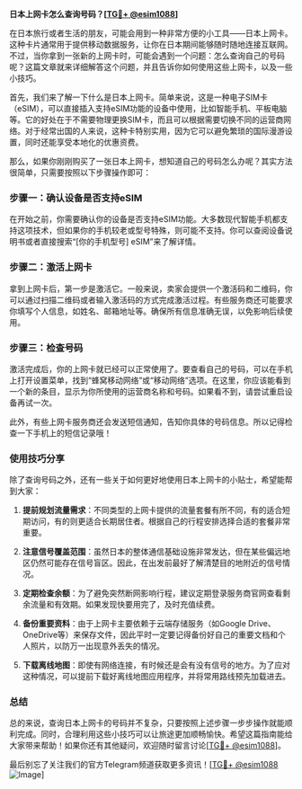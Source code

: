 **日本上网卡怎么查询号码？[[TG💪+ @esim1088](https://t.me/s/esim1088)]**

在日本旅行或者生活的朋友，可能会用到一种非常方便的小工具——日本上网卡。这种卡片通常用于提供移动数据服务，让你在日本期间能够随时随地连接互联网。不过，当你拿到一张新的上网卡时，可能会遇到一个问题：怎么查询自己的号码呢？这篇文章就来详细解答这个问题，并且告诉你如何使用这些上网卡，以及一些小技巧。

首先，我们来了解一下什么是日本上网卡。简单来说，这是一种电子SIM卡（eSIM），可以直接插入支持eSIM功能的设备中使用，比如智能手机、平板电脑等。它的好处在于不需要物理更换SIM卡，而且可以根据需要切换不同的运营商网络。对于经常出国的人来说，这种卡特别实用，因为它可以避免繁琐的国际漫游设置，同时还能享受本地化的优惠资费。

那么，如果你刚刚购买了一张日本上网卡，想知道自己的号码怎么办呢？其实方法很简单，只需要按照以下步骤操作即可：

### 步骤一：确认设备是否支持eSIM

在开始之前，你需要确认你的设备是否支持eSIM功能。大多数现代智能手机都支持这项技术，但如果你的手机较老或型号特殊，则可能不支持。你可以查阅设备说明书或者直接搜索“[你的手机型号] eSIM”来了解详情。

### 步骤二：激活上网卡

拿到上网卡后，第一步是激活它。一般来说，卖家会提供一个激活码和二维码，你可以通过扫描二维码或者输入激活码的方式完成激活过程。有些服务商还可能要求你填写个人信息，如姓名、邮箱地址等。确保所有信息准确无误，以免影响后续使用。

### 步骤三：检查号码

激活完成后，你的上网卡就已经可以正常使用了。要查看自己的号码，可以在手机上打开设置菜单，找到“蜂窝移动网络”或“移动网络”选项。在这里，你应该能看到一个新的条目，显示为你所使用的运营商名称和号码。如果看不到，请尝试重启设备再试一次。

此外，有些上网卡服务商还会发送短信通知，告知你具体的号码信息。所以记得检查一下手机上的短信记录哦！

### 使用技巧分享

除了查询号码之外，还有一些关于如何更好地使用日本上网卡的小贴士，希望能帮到大家：

1. **提前规划流量需求**：不同类型的上网卡提供的流量套餐有所不同，有的适合短期访问，有的则更适合长期居住者。根据自己的行程安排选择合适的套餐非常重要。
   
2. **注意信号覆盖范围**：虽然日本的整体通信基础设施非常发达，但在某些偏远地区仍然可能存在信号盲区。因此，在出发前最好了解清楚目的地附近的信号情况。

3. **定期检查余额**：为了避免突然断网影响行程，建议定期登录服务商官网查看剩余流量和有效期。如果发现快要用完了，及时充值续费。

4. **备份重要资料**：由于上网卡主要依赖于云端存储服务（如Google Drive、OneDrive等）来保存文件，因此平时一定要记得备份好自己的重要文档和个人照片，以防万一出现意外丢失的情况。

5. **下载离线地图**：即使有网络连接，有时候还是会有没有信号的地方。为了应对这种情况，可以提前下载好离线地图应用程序，并将常用路线预先加载进去。

### 总结

总的来说，查询日本上网卡的号码并不复杂，只要按照上述步骤一步步操作就能顺利完成。同时，合理利用这些小技巧可以让旅途更加顺畅愉快。希望这篇指南能给大家带来帮助！如果你还有其他疑问，欢迎随时留言讨论[[TG💪+ @esim1088](https://t.me/s/esim1088)]。

最后别忘了关注我们的官方Telegram频道获取更多资讯！[[TG💪+ @esim1088](https://t.me/s/esim1088) ![Image](https://i.postimg.cc/4NQfJmqS/Snipaste-2025-05-13-00-14-12.png)]